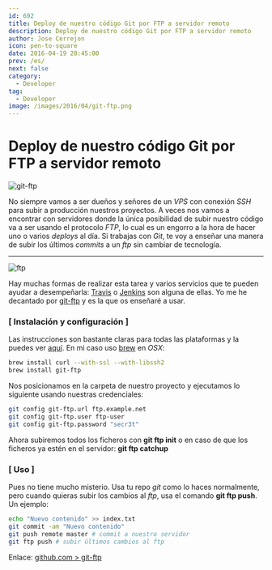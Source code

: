 ```yaml
---
id: 692
title: Deploy de nuestro código Git por FTP a servidor remoto
description: Deploy de nuestro código Git por FTP a servidor remoto
author: Jose Cerrejon
icon: pen-to-square
date: 2016-04-19 20:45:00
prev: /es/
next: false
category:
  - Developer
tag:
  - Developer
image: /images/2016/04/git-ftp.png
---
```


# Deploy de nuestro código Git por FTP a servidor remoto

![git-ftp](/images/2016/04/git-ftp.png)

No siempre vamos a ser dueños y señores de un *VPS* con conexión *SSH* para subir a producción nuestros proyectos. A veces nos vamos a encontrar con servidores donde la única posibilidad de subir nuestro código va a ser usando el protocolo *FTP*, lo cual es un engorro a la hora de hacer uno o varios *deploys* al día. Si trabajas con *Git*, te voy a enseñar una manera de subir los últimos *commits* a un *ftp* sin cambiar de tecnología.

- - -
![ftp](/images/2016/04/ftp.jpg)

Hay muchas formas de realizar esta tarea y varios servicios que te pueden ayudar a desempeñarla: [Travis](https://travis-ci.org/) o [Jenkins](https://jenkins.io) son alguna de ellas. Yo me he decantado por [git-ftp](https://github.com/git-ftp/git-ftp) y es la que os enseñaré a usar.

### [ Instalación y configuración ]

Las instrucciones son bastante claras para todas las plataformas y la puedes ver [aquí](https://github.com/git-ftp/git-ftp/blob/develop/INSTALL.md). En mi caso uso [brew](http://brew.sh/) en *OSX*:

```bash
brew install curl --with-ssl --with-libssh2
brew install git-ftp
```

Nos posicionamos en la carpeta de nuestro proyecto y ejecutamos lo siguiente usando nuestras credenciales:

```bash
git config git-ftp.url ftp.example.net
git config git-ftp.user ftp-user
git config git-ftp.password "secr3t"
```

Ahora subiremos todos los ficheros con **git ftp init** o en caso de que los ficheros ya estén en el servidor: **git ftp catchup**

### [ Uso ]

Pues no tiene mucho misterio. Usa tu repo *git* como lo haces normalmente, pero cuando quieras subir los cambios al *ftp*, usa el comando **git ftp push**. Un ejemplo:

```bash
echo "Nuevo contenido" >> index.txt
git commit -am "Nuevo contenido"
git push remote master # commit a nuestro servidor
git ftp push # subir últimos cambios al ftp
```

Enlace: [github.com > git-ftp](https://github.com/git-ftp/git-ftp)